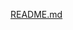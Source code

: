 [README.md](https://github.com/Amaljithkaliyodath/Vendor-Management-System/files/15220268/README.md)
